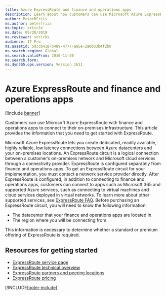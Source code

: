 ```yaml
---
title: Azure ExpressRoute and finance and operations apps
description: Learn about how customers can use Microsoft Azure ExpressRoute to connect to their on-premises infrastructure.
author: PeterRFriis
ms.author: peterfriis
ms.topic: article
ms.date: 09/20/2019
ms.reviewer: sericks
audience: IT Pro
ms.assetid: 5dccb418-b489-4777-aa5e-2a0b03b4f2b0
ms.search.region: Global
ms.search.validFrom: 2016-11-30
ms.search.form: 
ms.dyn365.ops.version: Version 1611
---
```


# Azure ExpressRoute and finance and operations apps

[!include [banner](../includes/banner.md)]

Customers can use Microsoft Azure ExpressRoute with finance and operations apps to connect to their on-premises infrastructure. This article provides the information that you need to get started with ExpressRoute.

Microsoft Azure ExpressRoute lets you create dedicated, readily available, highly reliable, low latency connections between Azure datacenters and your on-premises locations. An ExpressRoute circuit is a logical connection between a customer’s on-premises network and Microsoft cloud services through a connectivity provider. ExpressRoute is configured separately from finance and operations apps. To get an ExpressRoute circuit for your implementation, you must contact a network service provider directly. After ExpressRoute is configured, in addition to connecting to finance and operations apps, customers can connect to apps such as Microsoft 365 and supported Azure services, such as connecting to virtual machines and cloud services deployed in virtual networks. To learn more about other supported services, see [ExpressRoute FAQ](/azure/expressroute/expressroute-faqs). Before purchasing an ExpressRoute circuit, you will need to know the following information:

- The datacenter that your finance and operations apps are located in.
- The region where you will be connecting from.

This information is necessary to determine whether a standard or premium offering of ExpressRoute is required.

## Resources for getting started

- [ExpressRoute service page](https://azure.microsoft.com/services/expressroute/)
- [ExpressRoute technical overview](/azure/expressroute/expressroute-introduction)
- [ExpressRoute partners and peering locations](/azure/expressroute/expressroute-locations)
- [ExpressRoute pricing](https://azure.microsoft.com/pricing/details/expressroute/)


[!INCLUDE[footer-include](../../../includes/footer-banner.md)]


